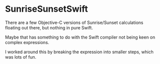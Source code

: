 # SunriseSunsetSwift

There are a few Objective-C versions of Sunrise/Sunset calculations floating out there, but nothing in pure Swift.

Maybe that has something to do with the Swift compiler not being keen on complex expressions.

I worked around this by breaking the expression into smaller steps, which was lots of fun.


